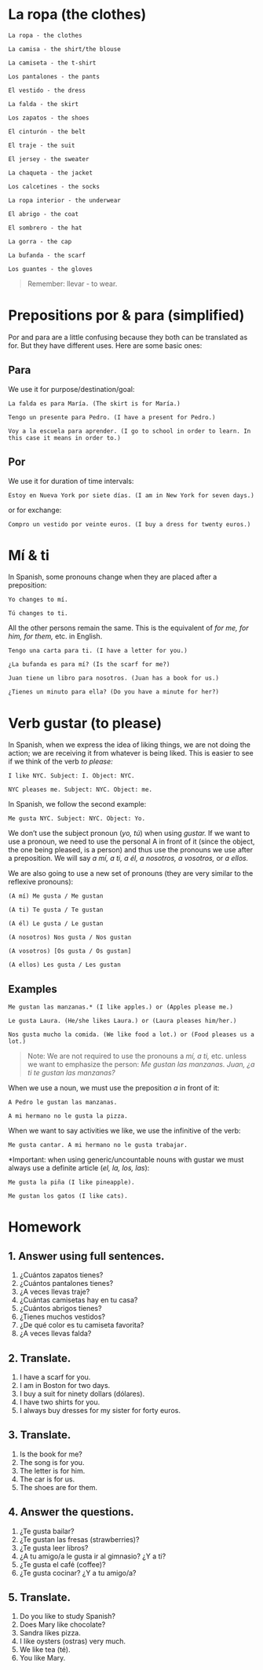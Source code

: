 # La ropa (the clothes)

    La ropa - the clothes

    La camisa - the shirt/the blouse

    La camiseta - the t-shirt

    Los pantalones - the pants

    El vestido - the dress

    La falda - the skirt

    Los zapatos - the shoes

    El cinturón - the belt

    El traje - the suit

    El jersey - the sweater

    La chaqueta - the jacket

    Los calcetines - the socks

    La ropa interior - the underwear

    El abrigo - the coat

    El sombrero - the hat

    La gorra - the cap

    La bufanda - the scarf

    Los guantes - the gloves

> Remember: llevar - to wear.

# Prepositions por & para (simplified)

Por and para are a little confusing because they both can be translated as for. But they have different uses. Here are some basic ones:

## Para

We use it for purpose/destination/goal:

    La falda es para María. (The skirt is for María.)

    Tengo un presente para Pedro. (I have a present for Pedro.) 

    Voy a la escuela para aprender. (I go to school in order to learn. In this case it means in order to.)

## Por

We use it for duration of time intervals:

    Estoy en Nueva York por siete días. (I am in New York for seven days.)

or for exchange:

    Compro un vestido por veinte euros. (I buy a dress for twenty euros.)

# Mí & ti

In Spanish, some pronouns change when they are placed after a preposition:

    Yo changes to mí.

    Tú changes to ti.

All the other persons remain the same. This is the equivalent of *for me, for him, for them,* etc. in English.

    Tengo una carta para ti. (I have a letter for you.)

    ¿La bufanda es para mí? (Is the scarf for me?) 

    Juan tiene un libro para nosotros. (Juan has a book for us.)

    ¿Tienes un minuto para ella? (Do you have a minute for her?)

# Verb gustar (to please)

In Spanish, when we express the idea of liking things, we are not doing the action; we are receiving it from whatever is being liked. This is easier to see if we think of the verb *to please:*

    I like NYC. Subject: I. Object: NYC.

    NYC pleases me. Subject: NYC. Object: me.

In Spanish, we follow the second example:

    Me gusta NYC. Subject: NYC. Object: Yo.

We don’t use the subject pronoun (*yo, tú*) when using *gustar.* If we want to use a pronoun, we need to use the personal A in front of it (since the object, the one being pleased, is a person) and thus use the pronouns we use after a preposition. We will say *a mí, a ti, a él, a nosotros, a vosotros,* or *a ellos.* 

We are also going to use a new set of pronouns (they are very similar to the reflexive pronouns):

    (A mí) Me gusta / Me gustan

    (A ti) Te gusta / Te gustan

    (A él) Le gusta / Le gustan

    (A nosotros) Nos gusta / Nos gustan

    (A vosotros) [Os gusta / Os gustan]

    (A ellos) Les gusta / Les gustan

## Examples

    Me gustan las manzanas.* (I like apples.) or (Apples please me.)

    Le gusta Laura. (He/she likes Laura.) or (Laura pleases him/her.)

    Nos gusta mucho la comida. (We like food a lot.) or (Food pleases us a lot.)

> Note: We are not required to use the pronouns a *mí, a ti,* etc. unless we want to emphasize the person: *Me gustan las manzanas. Juan, ¿a ti te gustan las manzanas?*

When we use a noun, we must use the preposition *a* in front of it: 

    A Pedro le gustan las manzanas. 

    A mi hermano no le gusta la pizza.

When we want to say activities we like, we use the infinitive of the verb:

    Me gusta cantar. A mi hermano no le gusta trabajar. 

*Important: when using generic/uncountable nouns with gustar we must always use a definite article (*el, la, los, las*):

    Me gusta la piña (I like pineapple). 

    Me gustan los gatos (I like cats).

# Homework

## 1. Answer using full sentences.

1. ¿Cuántos zapatos tienes?
2. ¿Cuántos pantalones tienes?
3. ¿A veces llevas traje?
4. ¿Cuántas camisetas hay en tu casa?
5. ¿Cuántos abrigos tienes?
6. ¿Tienes muchos vestidos?
7. ¿De qué color es tu camiseta favorita?
8. ¿A veces llevas falda?

## 2. Translate.

1. I have a scarf for you.
2. I am in Boston for two days.
3. I buy a suit for ninety dollars (dólares).
4. I have two shirts for you.
5. I always buy dresses for my sister for forty euros.

## 3. Translate.

1. Is the book for me?
2. The song is for you.
3. The letter is for him.
4. The car is for us.
5. The shoes are for them.

## 4. Answer the questions.

1. ¿Te gusta bailar?
2. ¿Te gustan las fresas (strawberries)?
3. ¿Te gusta leer libros?
4. ¿A tu amigo/a le gusta ir al gimnasio? ¿Y a ti?
5. ¿Te gusta el café (coffee)?
6. ¿Te gusta cocinar? ¿Y a tu amigo/a?

## 5. Translate.

1. Do you like to study Spanish?
2. Does Mary like chocolate?
3. Sandra likes pizza.
4. I like oysters (ostras) very much.
5. We like tea (té).
6. You like Mary.